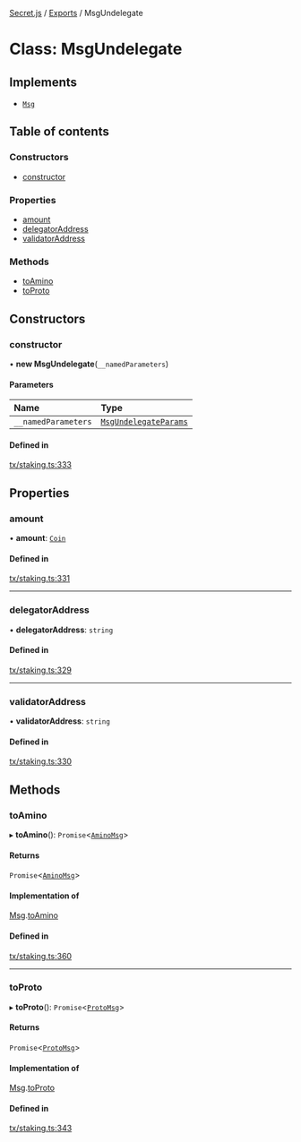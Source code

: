 [Secret.js](../README.md) / [Exports](../modules.md) / MsgUndelegate

# Class: MsgUndelegate

## Implements

- [`Msg`](../interfaces/Msg.md)

## Table of contents

### Constructors

- [constructor](MsgUndelegate.md#constructor)

### Properties

- [amount](MsgUndelegate.md#amount)
- [delegatorAddress](MsgUndelegate.md#delegatoraddress)
- [validatorAddress](MsgUndelegate.md#validatoraddress)

### Methods

- [toAmino](MsgUndelegate.md#toamino)
- [toProto](MsgUndelegate.md#toproto)

## Constructors

### constructor

• **new MsgUndelegate**(`__namedParameters`)

#### Parameters

| Name | Type |
| :------ | :------ |
| `__namedParameters` | [`MsgUndelegateParams`](../interfaces/MsgUndelegateParams.md) |

#### Defined in

[tx/staking.ts:333](https://github.com/scrtlabs/secret.js/blob/839fe3d/src/tx/staking.ts#L333)

## Properties

### amount

• **amount**: [`Coin`](../interfaces/Coin.md)

#### Defined in

[tx/staking.ts:331](https://github.com/scrtlabs/secret.js/blob/839fe3d/src/tx/staking.ts#L331)

___

### delegatorAddress

• **delegatorAddress**: `string`

#### Defined in

[tx/staking.ts:329](https://github.com/scrtlabs/secret.js/blob/839fe3d/src/tx/staking.ts#L329)

___

### validatorAddress

• **validatorAddress**: `string`

#### Defined in

[tx/staking.ts:330](https://github.com/scrtlabs/secret.js/blob/839fe3d/src/tx/staking.ts#L330)

## Methods

### toAmino

▸ **toAmino**(): `Promise`<[`AminoMsg`](../modules.md#aminomsg)\>

#### Returns

`Promise`<[`AminoMsg`](../modules.md#aminomsg)\>

#### Implementation of

[Msg](../interfaces/Msg.md).[toAmino](../interfaces/Msg.md#toamino)

#### Defined in

[tx/staking.ts:360](https://github.com/scrtlabs/secret.js/blob/839fe3d/src/tx/staking.ts#L360)

___

### toProto

▸ **toProto**(): `Promise`<[`ProtoMsg`](../interfaces/ProtoMsg.md)\>

#### Returns

`Promise`<[`ProtoMsg`](../interfaces/ProtoMsg.md)\>

#### Implementation of

[Msg](../interfaces/Msg.md).[toProto](../interfaces/Msg.md#toproto)

#### Defined in

[tx/staking.ts:343](https://github.com/scrtlabs/secret.js/blob/839fe3d/src/tx/staking.ts#L343)
